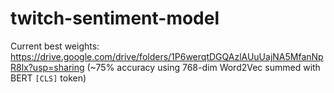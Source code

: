 # twitch-sentiment-model

Current best weights: https://drive.google.com/drive/folders/1P6werqtDGQAzlAUuUajNA5MfanNpR8lx?usp=sharing (~75% accuracy using 768-dim Word2Vec summed with BERT `[CLS]` token)
